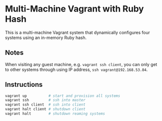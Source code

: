 # **Multi-Machine Vagrant with Ruby Hash**

This is a multi-machine Vagrant system that dynamically configures four systems using an in-memory Ruby hash.

## **Notes**

When visiting any guest machine, e.g. `vagrant ssh client`, you can only get to other systems through using IP address, `ssh vagrant@192.168.53.84`.

## **Instructions**

```bash
vagrant up          # start and provision all systems
vagrant ssh         # ssh into master
vagrant ssh client  # ssh into client
vagrant halt client # shutdown client
vagrant halt        # shutdown reaming systems
```
